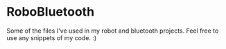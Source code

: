 # RoboBluetooth
Some of the files I've used in my robot and bluetooth projects. Feel free to use any snippets of my code. :)
